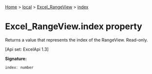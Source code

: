 [Home](./index) &gt; [local](local.md) &gt; [Excel\_RangeView](local.excel_rangeview.md) &gt; [index](local.excel_rangeview.index.md)

# Excel\_RangeView.index property

Returns a value that represents the index of the RangeView. Read-only. 

 \[Api set: ExcelApi 1.3\]

**Signature:**
```javascript
index: number
```
